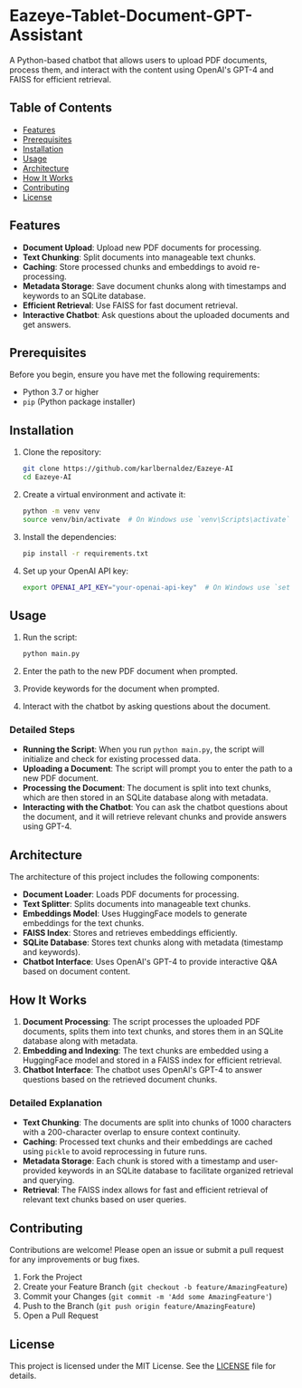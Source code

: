 # Eazeye-Tablet-Document-GPT-Assistant

A Python-based chatbot that allows users to upload PDF documents, process them, and interact with the content using OpenAI's GPT-4 and FAISS for efficient retrieval.

## Table of Contents

- [Features](#features)
- [Prerequisites](#prerequisites)
- [Installation](#installation)
- [Usage](#usage)
- [Architecture](#architecture)
- [How It Works](#how-it-works)
- [Contributing](#contributing)
- [License](#license)

## Features

- **Document Upload**: Upload new PDF documents for processing.
- **Text Chunking**: Split documents into manageable text chunks.
- **Caching**: Store processed chunks and embeddings to avoid re-processing.
- **Metadata Storage**: Save document chunks along with timestamps and keywords to an SQLite database.
- **Efficient Retrieval**: Use FAISS for fast document retrieval.
- **Interactive Chatbot**: Ask questions about the uploaded documents and get answers.

## Prerequisites

Before you begin, ensure you have met the following requirements:

- Python 3.7 or higher
- `pip` (Python package installer)

## Installation

1. Clone the repository:

    ```bash
    git clone https://github.com/karlbernaldez/Eazeye-AI
    cd Eazeye-AI
    ```

2. Create a virtual environment and activate it:

    ```bash
    python -m venv venv
    source venv/bin/activate  # On Windows use `venv\Scripts\activate`
    ```

3. Install the dependencies:

    ```bash
    pip install -r requirements.txt
    ```

4. Set up your OpenAI API key:

    ```bash
    export OPENAI_API_KEY="your-openai-api-key"  # On Windows use `set OPENAI_API_KEY=your-openai-api-key`
    ```

## Usage

1. Run the script:

    ```bash
    python main.py
    ```

2. Enter the path to the new PDF document when prompted.
3. Provide keywords for the document when prompted.
4. Interact with the chatbot by asking questions about the document.

### Detailed Steps

- **Running the Script**: When you run `python main.py`, the script will initialize and check for existing processed data.
- **Uploading a Document**: The script will prompt you to enter the path to a new PDF document.
- **Processing the Document**: The document is split into text chunks, which are then stored in an SQLite database along with metadata.
- **Interacting with the Chatbot**: You can ask the chatbot questions about the document, and it will retrieve relevant chunks and provide answers using GPT-4.

## Architecture

The architecture of this project includes the following components:

- **Document Loader**: Loads PDF documents for processing.
- **Text Splitter**: Splits documents into manageable text chunks.
- **Embeddings Model**: Uses HuggingFace models to generate embeddings for the text chunks.
- **FAISS Index**: Stores and retrieves embeddings efficiently.
- **SQLite Database**: Stores text chunks along with metadata (timestamp and keywords).
- **Chatbot Interface**: Uses OpenAI's GPT-4 to provide interactive Q&A based on document content.

## How It Works

1. **Document Processing**: The script processes the uploaded PDF documents, splits them into text chunks, and stores them in an SQLite database along with metadata.
2. **Embedding and Indexing**: The text chunks are embedded using a HuggingFace model and stored in a FAISS index for efficient retrieval.
3. **Chatbot Interface**: The chatbot uses OpenAI's GPT-4 to answer questions based on the retrieved document chunks.

### Detailed Explanation

- **Text Chunking**: The documents are split into chunks of 1000 characters with a 200-character overlap to ensure context continuity.
- **Caching**: Processed text chunks and their embeddings are cached using `pickle` to avoid reprocessing in future runs.
- **Metadata Storage**: Each chunk is stored with a timestamp and user-provided keywords in an SQLite database to facilitate organized retrieval and querying.
- **Retrieval**: The FAISS index allows for fast and efficient retrieval of relevant text chunks based on user queries.

## Contributing

Contributions are welcome! Please open an issue or submit a pull request for any improvements or bug fixes.

1. Fork the Project
2. Create your Feature Branch (`git checkout -b feature/AmazingFeature`)
3. Commit your Changes (`git commit -m 'Add some AmazingFeature'`)
4. Push to the Branch (`git push origin feature/AmazingFeature`)
5. Open a Pull Request

## License

This project is licensed under the MIT License. See the [LICENSE](LICENSE) file for details.

